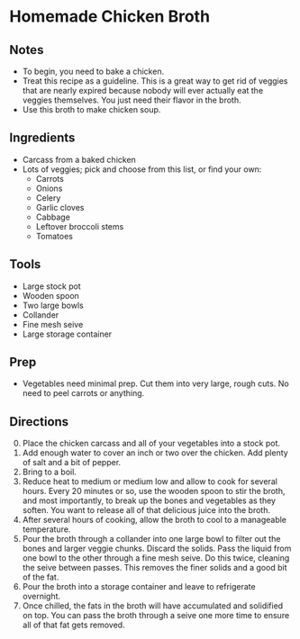 # Homemade Chicken Broth

## Notes
* To begin, you need to bake a chicken.
* Treat this recipe as a guideline. This is a great way to get rid of veggies
  that are nearly expired because nobody will ever actually eat the veggies
  themselves. You just need their flavor in the broth.
* Use this broth to make chicken soup.

## Ingredients
* Carcass from a baked chicken
* Lots of veggies; pick and choose from this list, or find your own:
  * Carrots
  * Onions
  * Celery
  * Garlic cloves
  * Cabbage
  * Leftover broccoli stems
  * Tomatoes

## Tools
* Large stock pot
* Wooden spoon
* Two large bowls
* Collander
* Fine mesh seive
* Large storage container

## Prep
* Vegetables need minimal prep. Cut them into very large, rough cuts. No need
  to peel carrots or anything.

## Directions
0. Place the chicken carcass and all of your vegetables into a stock pot.
0. Add enough water to cover an inch or two over the chicken. Add plenty of salt
   and a bit of pepper.
0. Bring to a boil.
0. Reduce heat to medium or medium low and allow to cook for several hours.
   Every 20 minutes or so, use the wooden spoon to stir the broth, and most
   importantly, to break up the bones and vegetables as they soften. You want to
   release all of that delicious juice into the broth.
0. After several hours of cooking, allow the broth to cool to a manageable
   temperature.
0. Pour the broth through a collander into one large bowl to filter out the bones
   and larger veggie chunks. Discard the solids. Pass the liquid from one bowl
   to the other through a fine mesh seive. Do this twice, cleaning the seive
   between passes. This removes the finer solids and a good bit of the fat.
0. Pour the broth into a storage container and leave to refrigerate overnight.
0. Once chilled, the fats in the broth will have accumulated and solidified on
   top. You can pass the broth through a seive one more time to ensure all of
   that fat gets removed.

